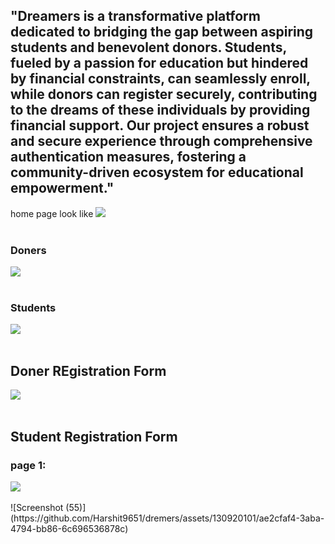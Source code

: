 <h2>"Dreamers is a transformative platform dedicated to bridging the gap between aspiring students and benevolent donors. Students, fueled by a passion for education but hindered by financial constraints, can seamlessly enroll, while donors can register securely, contributing to the dreams of these individuals by providing financial support. Our project ensures a robust and secure experience through comprehensive authentication measures, fostering a community-driven ecosystem for educational empowerment."</h2>
home page look like
<img src="https://github.com/Harshit9651/dremers/assets/130920101/4b2893f2-e4f4-45df-b7c3-ae874ce57021">
<br>
<br>
<h3>Doners</h3>
<img src="https://github.com/Harshit9651/dremers/assets/130920101/80ac60c4-eecd-4368-bcc2-000d40cc6726">
<br>
<br>
<h3>Students</h3>
<img src="https://github.com/Harshit9651/dremers/assets/130920101/3135a283-57f7-4fa8-b378-494650388236">
<br>
<br>
<h2>Doner REgistration Form</h2>

<img src="https://github.com/Harshit9651/dremers/assets/130920101/73c17475-3642-461d-a48e-965b22dade26">
<br>
<br>
<h2>Student Registration Form</h2>
<h3>page 1:</h3>
<img src="https://github.com/Harshit9651/dremers/assets/130920101/63280f2d-5b0a-4bb4-acb5-399f55f3aad4">
<br>
<br>
<img src="">![Screenshot (55)](https://github.com/Harshit9651/dremers/assets/130920101/ae2cfaf4-3aba-4794-bb86-6c696536878c)








